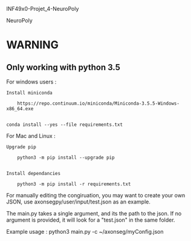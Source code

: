 INF49x0-Projet_4-NeuroPoly

NeuroPoly


# WARNING

## Only working with python 3.5



For windows users : 

	Install miniconda

		https://repo.continuum.io/miniconda/Miniconda-3.5.5-Windows-x86_64.exe


	conda install --yes --file requirements.txt


For Mac and Linux :


	Upgrade pip

		python3 -m pip install --upgrade pip


	Install dependancies

		python3 -m pip install -r requirements.txt





For manually editing the congiruation, you may want to create your own JSON, use axonsegpy/user/input/test.json as an example.

The main.py takes a single argument, and its the path to the json. If no argument is provided, it will look for a "test.json" in the same folder.

Example usage : python3 main.py -c ~/axonseg/myConfig.json
